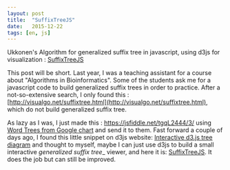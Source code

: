 ```yaml
---
layout: post
title:  "SuffixTreeJS"
date:   2015-12-22
tags: [en, js]
---
```


Ukkonen's Algorithm for generalized suffix tree in javascript, using d3js for visualization : [SuffixTreeJS](http://mrnoutahi.com/SuffixTreeJS/)
<!--more-->
This post will be short. Last year, I was a teaching assistant for a course about "Algorithms in Bioinformatics". Some of the students ask me for a javascript code to build generalized suffix trees in order to practice. After a not-so-extensive search, I only found this : [http://visualgo.net/suffixtree.html](http://visualgo.net/suffixtree.html), which do not build generalized suffix tree. 

As lazy as I was, I just made this : https://jsfiddle.net/tgqL2444/3/ using [Word Trees from Google chart](https://developers.google.com/chart/interactive/docs/gallery/wordtree) and send it to them. Fast forward a couple of days ago, I found this little snippet on d3js website:  [Interactive d3.js tree diagram](http://bl.ocks.org/d3noob/8375092) and thought to myself, maybe I can just use d3js to build a small interactive _generalized suffix tree__ viewer, and here it is: [SuffixTreeJS](http://mrnoutahi.com/SuffixTreeJS/).  It does the job but can still be improved.
